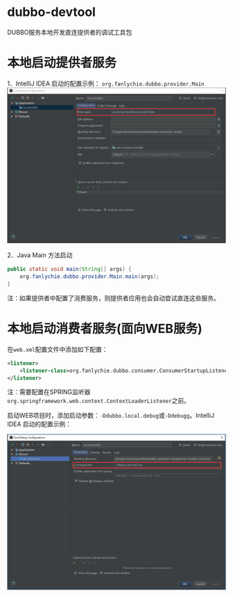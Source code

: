 # dubbo-devtool

DUBBO服务本地开发直连提供者的调试工具包

# 本地启动提供者服务

1．IntelliJ IDEA 启动的配置示例：
`org.fanlychie.dubbo.provider.Main`
![](https://raw.githubusercontent.com/fanlychie/mdimg/master/dubbo-provider-main.png)

2．Java Main 方法启动

```java
public static void main(String[] args) {
    org.fanlychie.dubbo.provider.Main.main(args);
}
```

注：如果提供者中配置了消费服务，则提供者应用也会自动尝试直连这些服务。

# 本地启动消费者服务(面向WEB服务)

在`web.xml`配置文件中添加如下配置：

```xml
<listener>
    <listener-class>org.fanlychie.dubbo.consumer.ConsumerStartupListener</listener-class>
</listener>
```

注：需要配置在SPRING监听器`org.springframework.web.context.ContextLoaderListener`之前。

启动WEB项目时，添加启动参数：`-Ddubbo.local.debug`或`-Ddebugg`。IntelliJ IDEA 启动的配置示例：

![](https://raw.githubusercontent.com/fanlychie/mdimg/master/dubbo-consumer.png)